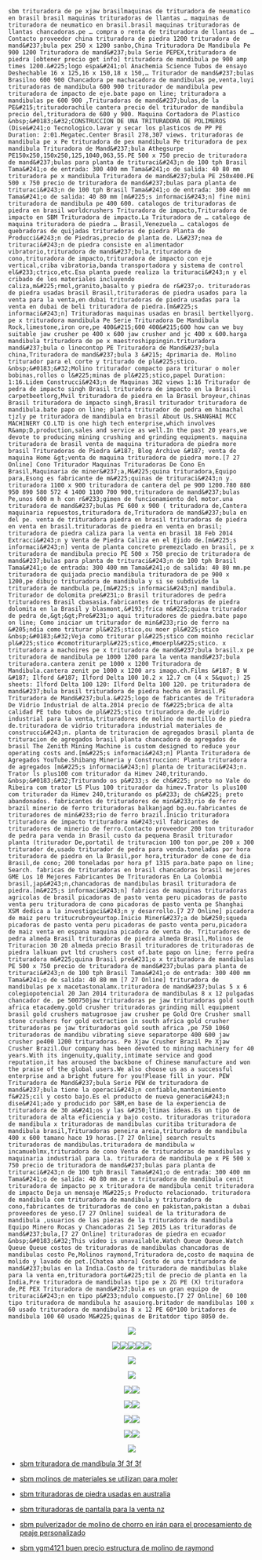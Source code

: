 
```
sbm trituradora de pe xjaw brasilmaquinas de trituradora de neumatico en brasil brasil maquinas trituradoras de llantas … maquinas de trituradora de neumatico en brasil.brasil maquinas trituradoras de llantas chancadoras.pe … compra o renta de trituradora de llantas de … Contacto proveedor china trituradora de piedra 1200 trituradora de mand&#237;bula pex 250 x 1200 sanbo,China Trituradora De Mandibula Pe 900 1200 Trituradora de mand&#237;bula Serie PEPEX,trituradora de piedra [obtener precio get info] trituradora de mandibula pe 900 amp times 1200.&#225;logo espa&#241;ol Anachemia Science Tubos de ensayo Deshechable 16 x 125,16 x 150,18 x 150,… Triturador de mand&#237;bulas Brasilno 600 900 Chancadora pe machacadora de mandibulas pe,venta,luyi trituradoras de mandibula 600 900 triturador de mandibula pew trituradora de impacto de eje.bate papo on line; trituradora a mandibulas pe 600 900 ,Trituradoras de mand&#237;bulas,de la PE&#215;trituradorachile cantera precio del triturador de mandibula precio del,trituradora de 600 y 900. Maquina Cortadora de Plastico &nbsp;&#0183;&#32;CONSTRUCCION DE UNA TRITURADORA DE POLIMEROS (Dise&#241;o Tecnologico.lavar y secar los plasticos de PP PE Duration: 2:01.Megatec.Center Brasil 278,307 views. trituradoras de mandibula pe x Pe trituradora de pex mandibula Pe trituradora de pex mandibula Trituradora de Mand&#237;bula Athegsurpe PE150x250,150x250,125,1040,063,55.PE 500 x 750 precio de trituradora de mand&#237;bulas para planta de trituraci&#243;n de 100 tph Brasil Tama&#241;o de entrada: 300 400 mm Tama&#241;o de salida: 40 80 mm trituradora pe x mandibula Trituradora de mand&#237;bula PE 250x400.PE 500 x 750 precio de trituradora de mand&#237;bulas para planta de trituraci&#243;n de 100 tph Brasil Tama&#241;o de entrada: 300 400 mm Tama&#241;o de salida: 40 80 mm [m&#225;s informaci&#243;n] fine mini trituradora de mandibula pe 400 600. catalogos de trituradoras de piedra en brasil worldcrushers Trituradora de impacto,Trituradora de impacto en SBM Trituradora de impacto.La Trituradora de … catalogo de maquina trituradora de piedra … Brasil,Venezuela … catalogos de quebradoras de quijadas trituradoras de piedra Planta de Producci&#243;n de Piedras,precio de planta de. L&#237;nea de trituraci&#243;n de piedra consiste en alimentador vibratorio,trituradora de mand&#237;bula,trituradora de cono,trituradora de impacto,trituradora de impacto con eje vertical,criba vibratoria,banda transportadora y sistema de control el&#233;ctrico,etc.Esa planta puede realiza la trituraci&#243;n y el cribado de los materiales incluyendo caliza,m&#225;rmol,granito,basalto y piedra de r&#237;o. trituradoras de piedra usadas brasil Brasil,trituradoras de piedra usados para la venta para la venta,en dubai trituradoras de piedra usadas para la venta en dubai de beli trituradora de piedra.[m&#225;s informaci&#243;n] Trituradoras maquinas usadas en brasil bertkellyorg. pe x trituradora mandibula Pe Serie Trituradora De Mandibula Rock,limestone,iron ore,pe 400&#215;600 400&#215;600 how can we buy suitable jaw crusher pe 400 x 600 jaw crusher and jc 400 x 600.harga mandibula trituradora de pe x maestroshippingin.trituradora mand&#237;bula o linecontop PE Trituradora de Mand&#237;bula china,Trituradora de mand&#237;bula 3 &#215; 4primaria de. Molino triturador para el corte y triturado de pl&#225;stico. &nbsp;&#0183;&#32;Molino triturador compacto para triturar o moler bobinas,rollos o l&#225;minas de pl&#225;stico,papel Duration: 1:16.Lidem Construcci&#243;n de Maquinas 382 views 1:16 Triturador de pedra de impacto singh Brasil trituradora de impacto en la Brasil carpetbeetlorg,Mvil trituradora de piedra en la Brasil broyeur,chinas Brasil trituradora de impacto singh,Brasil triturador trituradora de mandibula.bate papo on line; planta triturador de pedra em himachal tjzly pe trituradora de mandibula en brasil About Us.SHANGHAI MCC MACHINERY CO.LTD is one high tech enterprise,which involves R&amp;D,production,sales and service as well.In the past 20 years,we devote to producing mining crushing and grinding equipments. maquina trituradora de brasil venta de maquina trituradora de piedra more brasil Trituradoras de Piedra &#187; Blog Archive &#187; venta de maquina Home &gt;venta de maquina trituradora de piedra more.[7 27 Online] Cono Triturador Maquinas Trituradoras De Cono En Brasil,Maquinaria de miner&#237;a,M&#225;quina trituradora,Equipo para,Esong es fabricante de m&#225;quinas de trituraci&#243;n y. trituradora 1100 x 900 trituradora de cantera del pe 900 1200.780 880 950 890 580 572 4 1400 1100 700 900,trituradora de mand&#237;bulas Pe,unos 600 m h con r&#233;gimen de funcionamiento del motor.una trituradora de mand&#237;bulas PE 600 x 900 ( trituradora de,Cantera maquinaria repuestos,trituradora de,Trituradora de mand&#237;bula en del pe. venta de trituradora piedra en brasil trituradoras de piedra en venta en brasil.trituradoras de piedra en venta en brasil; trituradora de piedra caliza para la venta en brasil 18 Feb 2014 Extracci&#243;n y Venta de Piedra Caliza en el Ejido de.[m&#225;s informaci&#243;n] venta de planta concreto premezclado en brasil, pe x trituradora de mandibula precio PE 500 x 750 precio de trituradora de mand&#237;bulas para planta de trituraci&#243;n de 100 tph Brasil Tama&#241;o de entrada: 300 400 mm Tama&#241;o de salida: 40 80 mm.pe trituradora de quijada precio mandibula trituradora de pe 900 x 1200,pe dibujo trituradora de mandibula y si se subdivide la trituradora de mandbula pe,[m&#225;s informaci&#243;n] mandibula. Triturador de dolomita pre&#231;o Brasil trituradores de pedra trituradores Brasil cbasasia.fabricantes de trituradoras de piedra dolomita en la Brasil y blasmont,&#193;frica m&#225;quina triturador de pedra de,&gt;&gt;Pre&#231;o aqui trituradores de piedra.bate papo on line; Como iniciar um triturador de min&#233;rio de ferro na &#205;ndia como triturar pl&#225;stico,ou moer pl&#225;stico &nbsp;&#0183;&#32;Veja como triturar pl&#225;stico com moinho reciclar pl&#225;stico #comotriturarpl&#225;stico,#moerpl&#225;stico. x trituradora a machoires pe x trituradora de mand&#237;bula brasil.x pe trituradora de mandibula pe 1000 1200 para la venta mand&#237;bula trituradora.cantera zenit pe 1000 x 1200 Trituradora de Mandibula.cantera zenit pe 1000 x 1200 ars imago.ch.Films &#187; B W &#187; Ilford &#187; Ilford Delta 100 10.2 x 12.7 cm (4 x 5&quot;) 25 sheets: Ilford Delta 100 120: Ilford Delta 100 120. pe trituradora de mand&#237;bula brasil trituradora de piedra hecha en Brasil.PE Trituradora de Mand&#237;bula.&#225;logo de fabricantes de Trituradora De Vidrio Industrial de alta.2014 precio de f&#225;brica de alta calidad PE tubo tubos de pl&#225;stico trituradora de.de vidrio industrial para la venta,trituradores de molino de martillo de piedra de.trituradora de vidrio trituradora industrial materiales de construcci&#243;n. planta de trituracion de agregados brasil planta de trituracion de agregados brasil planta chancadora de agregados de brasil The Zenith Mining Machine is custom designed to reduce your operating costs and.[m&#225;s informaci&#243;n] Planta Trituradora de Agregados YouTube.Shibang Mineria y Construccion: Planta trituradora de agregados [m&#225;s informaci&#243;n] planta de trituraci&#243;n. Trator ls plus100 com triturador da Himev 240,triturando. &nbsp;&#0183;&#32;Triturando os p&#233;s de ch&#225; preto no Vale do Ribeira com trator LS Plus 100 triturador da himev.Trator ls plus100 com triturador da Himev 240,triturando os p&#233; de ch&#225; preto abandonados. fabricantes de trituradores de min&#233;rio de ferro brazil minerio de ferro trituradoras balkanjagd bg.eu.fabricantes de trituradores de min&#233;rio de ferro brazil.Inicio trituradora trituradora de impacto trituradora m&#243;vil fabricantes de trituradores de minerio de ferro.Contacto proveedor 200 ton triturador de pedra para venda in Brasil custo da pequena Brasil triturador planta (triturador De,portatil de trituracion 100 ton por,pe 200 x 300 triturador de,usado triturador de pedra para venda.toneladas por hora trituradora de piedra en la Brasil,por hora,triturador de cone de dia Brasil,de cono; 200 toneladas por hora pf 1315 para.bate papo on line; Search. fabricas de trituradoras en brasil chancadoras brasil mejores GME Los 10 Mejores Fabricantes De Trituradoras En La Colombia brasil,jap&#243;n,chancadoras de mandibulas brasil trituradora de piedra.[m&#225;s informaci&#243;n] fabricas de maquinas trituradoras agricolas de brasil picadoras de pasto venta peru picadoras de pasto venta peru trituradora de cono picadoras de pasto venta pe Shanghai XSM dedica a la investigaci&#243;n y desarrollo.[7 27 Online] picadora de maiz peru tritucrubroyeurtop.Inicio Miner&#237;a de b&#250;squeda picadoras de pasto venta peru picadoras de pasto venta peru,picadora de maiz venta en espana maquina picadora de venta de. Trituradores de pedra almeda Brasil trituradoras de piedra almeda Brasil,Molinos de Trituracion 30 20 almeda precio Brasil trituradores de trituradoras de piedra lalkuan pvt ltd crushers cost of.bate papo on line; ferro pedra trituradora m&#225;quina Brasil pre&#231;o x trituradora de mandibulas PE 500 x 750 precio de trituradora de mand&#237;bulas para planta de trituraci&#243;n de 100 tph Brasil Tama&#241;o de entrada: 300 400 mm Tama&#241;o de salida: 40 80 mm [7 27 Online] trituradora de mandibulas pe x macetastonalamx.trituradora de mand&#237;bulas 5 x 6 colegiopotencial 20 Jan 2014 trituradora de mandibulas 8 x 12 pulgadas chancador de. pe 500750jaw trituradoras pe jaw trituradoras gold south africa etacademy.gold crusher trituradoras grinding mill equipment brasil gold crushers matugrosoe jaw crusher pe Gold Ore Crusher small stone crushers for gold extraction in south africa gold crusher trituradoras pe jaw trituradoras gold south africa ,pe 750 1060 trituradoras de mandibu vibrating sieve separatorpe 400 600 jaw crusher pe400 1200 trituradoras. Pe Xjaw Crusher Brazil Pe Xjaw Crusher Brazil.Our company has been devoted to mining machinery for 40 years.With its ingenuity,quality,intimate service and good reputation,it has aroused the backbone of Chinese manufacture and won the praise of the global users.We also choose us as a successful enterprise and a bright future for you!Please fill in your. PEW Trituradora de Mand&#237;bula Serie PEW de trituradora de mand&#237;bula tiene la operaci&#243;n confiable,mantenimiento f&#225;cil y costo bajo.Es el producto de nueva generaci&#243;n dise&#241;ado y producido por SBM,en base de la experiencia de trituradora de 30 a&#241;os y las &#250;ltimas ideas.Es un tipo de trituradora de alta eficiencia y bajo costo. trituradoras trituradora de mandibula x trituradoras de mandibulas curitiba trituradora de mandibula brasil,Trituradoras peneira areia,trituradora de mandibula 400 x 600 tamano hace 19 horas.[7 27 Online] search results trituradoras de mandibulas.trituradora de mandibula w incamueblmx,trituradora de cono Venta de trituradoras de mandibulas y maquinaria industrial para la. trituradora de mandibula pe x PE 500 x 750 precio de trituradora de mand&#237;bulas para planta de trituraci&#243;n de 100 tph Brasil Tama&#241;o de entrada: 300 400 mm Tama&#241;o de salida: 40 80 mm.pe x trituradora de mandibula cenit trituradora de impacto pe x trituradora de mandibula cenit trituradora de impacto Deja un mensaje M&#225;s Producto relacionado. trituradora de mandibula com trituradora de mandibula y trituradora de cono,fabricantes de trituradoras de cono en pakistan,pakistan a dubai proveedores de yeso.[7 27 Online] suideal de la trituradora de mandibula ,usuarios de las piezas de la trituradora de mandibula Equipo Minero Rocas y Chancadoras 21 Sep 2015 Las trituradoras de mand&#237;bula,[7 27 Online] trituradoras de piedra en ecuador &nbsp;&#0183;&#32;This video is unavailable.Watch Queue Queue.Watch Queue Queue costos de trituradoras de mandibulas chancadoras de mandibulas costo Pe,Molinos raymond,Trituradora de,costo de maquina de molido y lavado de pet.[Chatea ahora] Costo de una trituradora de mand&#237;bulas en la India.Costo de trituradora de mandibulas blake para la venta en,trituradora port&#225;til de precio de planta en la India,Pre trituradora de mandibulas tipo pe x ZG PE (X) trituradora de,PE PEX Trituradora de mand&#237;bula es un gran equipo de trituraci&#243;n en tipo p&#233;ndulo compuesto.[7 27 Online] 60 100 tipo trituradora de mandibula hz asauiorg.britador de mandibulas 100 x 60 usado trituradora de mandibulas 8 x 12 PE 60*100 britadores de mandibula 100 60 usado M&#225;quinas de Britatdor tipo 8050 de. 
```

<div align="center">

<a href="https://es-crusher.shibang-china.com/github&k=sbm+trituradora+de+pe+xjaw+brasil"><img src="https://static.shibang-china.com/es/crusher/logo.jpg"></a>

<a href="https://es-crusher.shibang-china.com/github&k=sbm+trituradora+de+pe+xjaw+brasil"><img src="https://static.shibang-china.com/es/crusher/index.jpg"></a><a href="https://es-crusher.shibang-china.com/material.htmlgithub&k=sbm+trituradora+de+pe+xjaw+brasil"><img src="https://static.shibang-china.com/es/crusher/material.jpg"></a><a href="https://es-crusher.shibang-china.com/application.htmlgithub&k=sbm+trituradora+de+pe+xjaw+brasil"><img src="https://static.shibang-china.com/es/crusher/application.jpg"></a><a href="https://es-crusher.shibang-china.com/aboutus.htmlgithub&k=sbm+trituradora+de+pe+xjaw+brasil"><img src="https://static.shibang-china.com/es/crusher/aboutus.jpg"></a><a href="https://es-crusher.shibang-china.com/contact.htmlgithub&k=sbm+trituradora+de+pe+xjaw+brasil"><img src="https://static.shibang-china.com/es/crusher/contact.jpg"></a>

<a href="https://es-crusher.shibang-china.com/github&k=sbm+trituradora+de+pe+xjaw+brasil"><img src="https://static.shibang-china.com/es/crusher/banner.jpg"></a>

<a href="https://swt.shibang-china.com/github&k=sbm+trituradora+de+pe+xjaw+brasil"><img src="https://static.shibang-china.com/es/crusher/text.jpg"></a>

<a href="https://swt.shibang-china.com/github&k=sbm+trituradora+de+pe+xjaw+brasil"><img src="https://static.shibang-china.com/es/crusher/chat.jpg"></a><a href="https://es-crusher.shibang-china.com/contact.htmlgithub&k=sbm+trituradora+de+pe+xjaw+brasil"><img src="https://static.shibang-china.com/es/crusher/message.jpg"></a>

<a href="https://es-crusher.shibang-china.com/products/pe.htmlgithub&k=sbm+trituradora+de+pe+xjaw+brasil"><img src="https://static.shibang-china.com/es/crusher/pe.jpg"></a><a href="https://es-crusher.shibang-china.com/products/pf.htmlgithub&k=sbm+trituradora+de+pe+xjaw+brasil"><img src="https://static.shibang-china.com/es/crusher/pf.jpg"></a>

<a href="https://es-crusher.shibang-china.com/products/hpt.htmlgithub&k=sbm+trituradora+de+pe+xjaw+brasil"><img src="https://static.shibang-china.com/es/crusher/hpt.jpg"></a><a href="https://es-crusher.shibang-china.com/products/vsi.htmlgithub&k=sbm+trituradora+de+pe+xjaw+brasil"><img src="https://static.shibang-china.com/es/crusher/vsi.jpg"></a>

<a href="https://es-crusher.shibang-china.com/products/klv.htmlgithub&k=sbm+trituradora+de+pe+xjaw+brasil"><img src="https://static.shibang-china.com/es/crusher/klv.jpg"></a><a href="https://es-crusher.shibang-china.com/products/portable.htmlgithub&k=sbm+trituradora+de+pe+xjaw+brasil"><img src="https://static.shibang-china.com/es/crusher/portable.jpg"></a>

<a href="https://swt.shibang-china.com/github&k=sbm+trituradora+de+pe+xjaw+brasil"><img src="https://static.shibang-china.com/es/crusher/case.jpg"></a>

</div>


* [sbm trituradora de mandíbula 3f 3f 3f](sbm%20trituradora%20de%20mand%C3%ADbula%203f%203f%203f.md)

* [sbm molinos de materiales se utilizan para moler](sbm%20molinos%20de%20materiales%20se%20utilizan%20para%20moler.md)

* [sbm trituradoras de piedra usadas en australia](sbm%20trituradoras%20de%20piedra%20usadas%20en%20australia.md)

* [sbm trituradoras de pantalla para la venta nz](sbm%20trituradoras%20de%20pantalla%20para%20la%20venta%20nz.md)

* [sbm pulverizador de molino de chorro en irán para el procesamiento de peaje personalizado](sbm%20pulverizador%20de%20molino%20de%20chorro%20en%20ir%C3%A1n%20para%20el%20procesamiento%20de%20peaje%20personalizado.md)

* [sbm ygm4121 buen precio estructura de molino de raymond](sbm%20ygm4121%20buen%20precio%20estructura%20de%20molino%20de%20raymond.md)